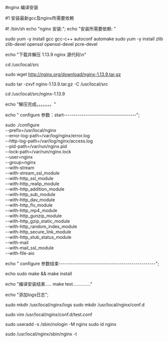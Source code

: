 

#nginx 编译安装

#1 安装最新gcc及nginx所需要依赖


#! /bin/sh
echo "nginx 安装:";
echo "安装所需要依赖: "


sudo yum -y install gcc gcc-c++ autoconf automake
sudo yum -y install zlib zlib-devel openssl openssl-devel pcre-devel

echo "下载并解压 1.13.9 nginx 源代码\n"

cd /usr/local/src

sudo wget http://nginx.org/download/nginx-1.13.9.tar.gz

sudo tar -zxvf nginx-1.13.9.tar.gz -C /usr/local/src

cd /usr/local/src/nginx-1.13.9

echo "解压完成。。。。。。。"


echo " configure 参数：start------------------------------------";

sudo ./configure \
--prefix=/usr/local/nginx \
--error-log-path=/var/log/nginx/error.log \
--http-log-path=/var/log/nginx/access.log \
--pid-path=/var/run/nginx.pid \
--lock-path=/var/run/nginx.lock \
--user=nginx \
--group=nginx \
--with-stream \
--with-stream_ssl_module \
--with-http_ssl_module \
--with-http_realip_module \
--with-http_addition_module \
--with-http_sub_module \
--with-http_dav_module \
--with-http_flv_module \
--with-http_mp4_module \
--with-http_gunzip_module \
--with-http_gzip_static_module \
--with-http_random_index_module \
--with-http_secure_link_module \
--with-http_stub_status_module \
--with-mail \
--with-mail_ssl_module \
--with-file-aio 

echo  " configure 参数结束------------------------------------------------";

echo 
sudo make && make install 

echo "编译安装结束..... make test.............."

echo "添加logs日志";

sudo mkdir /usr/local/nginx/logs
sudo mkdir /usr/local/nginx/conf.d

sudo vim /usr/local/nginx/conf.d/test.conf

sudo useradd -s /sbin/nologin -M nginx 
sudo id nginx 



sudo /usr/local/nginx/sbin/nginx -t 








